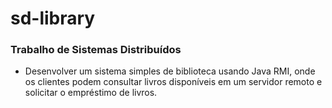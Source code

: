 # sd-library
### Trabalho de Sistemas Distribuídos
- Desenvolver um sistema simples de biblioteca usando Java RMI, onde os clientes podem consultar livros disponíveis em um servidor remoto e solicitar o empréstimo de livros.


